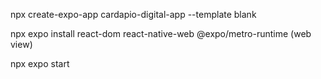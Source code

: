 npx create-expo-app cardapio-digital-app --template blank

npx expo install react-dom react-native-web @expo/metro-runtime (web view)

npx expo start